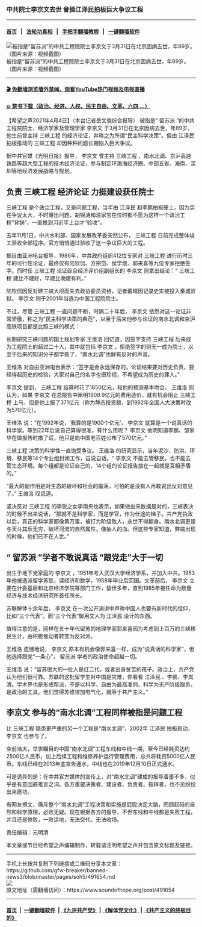 ### 中共院士李京文去世 曾挺江泽民拍板巨大争议工程
------------------------

#### [首页](https://github.com/gfw-breaker/banned-news3/blob/master/README.md) &nbsp;&nbsp;|&nbsp;&nbsp; [法轮功真相](https://github.com/begood0513/basic/blob/master/README.md)  &nbsp;&nbsp;|&nbsp;&nbsp; [手把手翻墙教程](https://github.com/gfw-breaker/guides/wiki)  &nbsp;&nbsp;|&nbsp;&nbsp; [一键翻墙软件](https://github.com/gfw-breaker/nogfw/blob/master/README.md)  



<div><img alt="被指是“留苏派”的中共工程院院士李京文于3月31日在北京因病去世，年89岁。（图片来源：视频截图）" src="https://img.soundofhope.org/2021-04/1617591707369.png"/>
<br/><figcaption class="caption">
 被指是“留苏派”的中共工程院院士李京文于3月31日在北京因病去世，年89岁。（图片来源：视频截图）
</figcaption></div><hr/>

#### [ 🎬  免翻墙浏览墙外禁闻、观看YouTube热门视频及电视直播](https://github.com/gfw-breaker/HelloWorld)

#### [ 💥  禁书下载（政治、经济、人权、民主自由、文革、六四 ...）](https://github.com/gfw-breaker/books/blob/master/README.md)

<div><div class="Content__Wrapper sc-1bvya0-0 grZQxZ">
 <p class="meta-top">
  <span class="meta">
   【希望之声2021年4月4日】（本台记者岳文骁综合报导）
  </span>
  被指是“
  <ok href="/term/509810">
   留苏派
  </ok>
  ”的中共工程院院士、经济学家及管理学家
  <ok href="/term/509807">
   李京文
  </ok>
  于3月31日在北京因病去世，年89岁。他生前曾主持
  <ok href="/term/9636">
   三峡工程
  </ok>
  的经济论证，并称之为所谓“民主科学决策”。但由
  <ok href="/term/1250">
   江泽民
  </ok>
  拍板推动的
  <ok href="/term/9636">
   三峡工程
  </ok>
  却因种种问题长期陷入巨大争议。
 </p>
 <p>
  据中共官媒《光明日报》报导，
  <ok href="/term/509807">
   李京文
  </ok>
  曾主持
  <ok href="/term/9636">
   三峡工程
  </ok>
  、南水北调、京沪高速铁路等超大型工程的技术经济论证，参与制定环渤海经济圈、中部五省、海南、深圳等地经济发展战略与规划。
 </p>
 <h2>
  负责
  <ok href="/term/9636">
   三峡工程
  </ok>
  经济论证 力挺建设获任院士
 </h2>
 <p>
  <ok href="/term/9636">
   三峡工程
  </ok>
  是个政治工程，又是问题工程，当年由
  <ok href="/term/1250">
   江泽民
  </ok>
  和李鹏拍板硬上，因为实在争议太大，不时爆出问题，胡锦涛和温家宝在位时都不愿为这样一个政治工程“背锅”，一直推到习近平上台才“验收”。
 </p>
 <div class="AD_Embed__Wrap-sc-1xslmin-0 igMuqX module desktop">
  <div>
  </div>
 </div>
 <p>
  去年11月1日，中共水利部、国家发展改革委突然公布，
  <ok href="/term/9636">
   三峡工程
  </ok>
  日前完成整体竣工验收全部程序。官方悄悄通过验收了这一争议巨大的工程。
 </p>
 <p>
  据自由亚洲电台报导，1986年，中共政府组织412位专家对
  <ok href="/term/9636">
   三峡工程
  </ok>
  进行历时三年的可行性论证，最终仅有陆钦侃、方宗岱、侯学煜、郭来喜等九位专家拒绝签字。而时任
  <ok href="/term/9636">
   三峡工程
  </ok>
  论证综合经济评价组副组长的
  <ok href="/term/509807">
   李京文
  </ok>
  则拿出结论：“
  <ok href="/term/9636">
   三峡工程
  </ok>
  建比不建好，早建比晚建有利。”
 </p>
 <p>
  陆钦侃因反对建三峡大坝而失去政协委员资格，记者戴晴因记录史实被投入秦城监狱。
  <ok href="/term/509807">
   李京文
  </ok>
  则于2001年当选为中国工程院院士。
 </p>
 <p>
  不过，尽管
  <ok href="/term/9636">
   三峡工程
  </ok>
  一直问题不断，时隔二十年后，
  <ok href="/term/509807">
   李京文
  </ok>
  依然对这一论证非常骄傲，称之为“民主科学决策的典范”，以至于后来他参与论证的南水北调和京沪高铁项目都是比照三峡的模式：
 </p>
 <p>
  长期研究三峡问题的国土规划专家
  <ok href="/term/2282">
   王维洛
  </ok>
  回忆道，因签字支持
  <ok href="/term/9636">
   三峡工程
  </ok>
  后来成为工程院士的超过二十人，其中就包括
  <ok href="/term/509807">
   李京文
  </ok>
  。拒绝签字的则无一成为院士，以至于后来的知识分子都学乖了，“南水北调”也鲜有反对的声音。
 </p>
 <p>
  <ok href="/term/2282">
   王维洛
  </ok>
  对自由亚洲电台表示：“签字是会永远保存的，论证结果要对历史负责，要经得起历史的检验，大家对自己的名字也很珍视，不希望成为历史的罪人。”
 </p>
 <p>
  <ok href="/term/509807">
   李京文
  </ok>
  提到，
  <ok href="/term/9636">
   三峡工程
  </ok>
  结算时花了1850亿元，和他的预测基本吻合。
  <ok href="/term/2282">
   王维洛
  </ok>
  则认为，如果
  <ok href="/term/509807">
   李京文
  </ok>
  在总报告中阐明1908.9亿元的费用造价，就有机会阻止
  <ok href="/term/9636">
   三峡工程
  </ok>
  上马，但是他上报了371亿元（称为静态投资额，到1992年全国人大决策时改为570亿元）。
 </p>
 <p>
  <ok href="/term/2282">
   王维洛
  </ok>
  说：“在1992年说，‘我算的是1900个亿元’，
  <ok href="/term/509807">
   李京文
  </ok>
  就算是一个说真话的科学家。等到22年后说自己算得很准，有什么用呢？
  <ok href="/term/509807">
   李京文
  </ok>
  他明知道李鹏、邹家华在做报告时撒了谎，他只是向中国老百姓公布了570亿元。”
 </p>
 <p>
  <ok href="/term/9636">
   三峡工程
  </ok>
  决策的科学性一直饱受争议。
  <ok href="/term/2282">
   王维洛
  </ok>
  的研究显示，当年泥沙、防洪、环境、移民等14个专业组封闭工作，自说自话。“
  <ok href="/term/509807">
   李京文
  </ok>
  不能去管移民，也不能去管生态环境。每个组都是论证自己的，14个组的论证报告放在一起就是互相矛盾的。”
 </p>
 <p>
  “最大的副作用是对生态的破坏和社会的震荡。可怕的是没有人再敢说出反对意见了。”
  <ok href="/term/2282">
   王维洛
  </ok>
  叹息道。
 </p>
 <p>
  坚决反对
  <ok href="/term/9636">
   三峡工程
  </ok>
  的李锐之女李南央也表示，如果做出来数据是对的，三峡表决的时候不出来说话，“那就不是科学家，而是学官，作为仕途的梯子。共产党执政以后，真正的科学家都像黄万里，被打为阶级敌人，永世不得翻身。南水北调更是与天斗其乐无穷，破坏河流的自然属性，像抽人的血。但这些专家知道，弊端出现的时候，他们已不在人世。”
 </p>
 <h2>
  “
  <ok href="/term/509810">
   留苏派
  </ok>
  ”学者不敢说真话 “跟党走”大于一切
 </h2>
 <p>
  出生于地下党家庭的
  <ok href="/term/509807">
   李京文
  </ok>
  ，1951年考入武汉大学经济学系，并加入中共。1953年他被选派留学苏联，读经济和数学，1958年毕业后回国。文革前后，
  <ok href="/term/509807">
   李京文
  </ok>
  主要在计委基层和北京经济学院等部门工作，蛰伏多年，直到1985年被任命为数量经济与技术经济研究所首任所长。
 </p>
 <div class="AD_Embed__Wrap-sc-1xslmin-0 igMuqX module desktop">
  <div>
  </div>
 </div>
 <p>
  苏联解体十余年后，
  <ok href="/term/509807">
   李京文
  </ok>
  在一次公开演讲中声称中国人也要有新时代的信仰，比如“三个代表”。而“三个代表“御用文人为
  <ok href="/term/1250">
   江泽民
  </ok>
  设计的东西。
 </p>
 <p>
  值得注意的是，同样在五十年代留苏的地理学家郭来喜因为考虑到上百万的三峡移民生计，由积极推动者转变为反对派。
 </p>
 <p>
  <ok href="/term/2282">
   王维洛
  </ok>
  遗憾地说，
  <ok href="/term/509807">
   李京文
  </ok>
  原本有机会像郭来喜一样，成为“说真话的科学家”，但他选择跟党“一条心”，
  <ok href="/term/509810">
   留苏派
  </ok>
  学者的政治使命超越一切。
 </p>
 <p>
  <ok href="/term/2282">
   王维洛
  </ok>
  说：“留苏很大的一批人是红二代，或者出身贫苦的孩子。政治上，共产党认为他们很可靠。苏联的这批留学生对中国是灾难，你看看
  <ok href="/term/1250">
   江泽民
  </ok>
  、李鹏、李岚清。学术界也是形成帮派，不是以科学、自由为最高准则，科学为无产阶级服务，是政治的工具。他们觉得苏维埃加电气化，就等于共产主义。”
 </p>
 <h2>
  <ok href="/term/509807">
   李京文
  </ok>
  参与的“南水北调“工程同样被指是问题工程
 </h2>
 <p>
  比
  <ok href="/term/9636">
   三峡工程
  </ok>
  隐患更严重的另一个工程是“南水北调”，2002年
  <ok href="/term/1250">
   江泽民
  </ok>
  拍板启动，
  <ok href="/term/509807">
   李京文
  </ok>
  也参与了。
 </p>
 <p>
  空前浩大，举世瞩目的中国“南水北调”工程东线和中线一期，至今已经耗资达约2500亿人民币，加上后续工程和维修养护运行管理费用，总共将耗资5000亿人民币。东线已经在2013年底宣告通水，中线也在2019年12月10日正式通水。
 </p>
 <p>
  可是诡异的是：在中共官方媒体的宣传上，对“南水北调”建成的报导着墨不多，似乎是有意回避难言之词。各方重要决策者、建设者、负责者、指挥者，也不见纷纷出来邀功。
 </p>
 <p>
  有网友撰文，痛斥整个“南水北调”工程决策和实施是屁股决定大脑，罔顾起码的自然和科学原理，必败无疑。现在根据各方的报导，不但东线和中线都是失败工程，并且还是惨败，一败涂地，无法交代，无法收场。
 </p>
 <p class="meta-btm">
  责任编辑：元明清
 </p>
 <p class="meta-btm">
  本文章或节目经希望之声编辑制作，转载请注明希望之声并包含原文标题及链接。
 </p>
</div>
</div>
<hr/>
手机上长按并复制下列链接或二维码分享本文章：<br/>
https://github.com/gfw-breaker/banned-news3/blob/master/pages/soh5/491654.md <br/>
<a href='https://github.com/gfw-breaker/banned-news3/blob/master/pages/soh5/491654.md'><img src='https://github.com/gfw-breaker/banned-news3/blob/master/pages/soh5/491654.md.png'/></a> <br/>
原文地址（需翻墙访问）：https://www.soundofhope.org/post/491654


------------------------
#### [首页](https://github.com/gfw-breaker/banned-news3/blob/master/README.md) &nbsp;|&nbsp; [一键翻墙软件](https://github.com/gfw-breaker/nogfw/blob/master/README.md) &nbsp;| [《九评共产党》](https://github.com/gfw-breaker/9ping.md/blob/master/README.md#九评之一评共产党是什么) | [《解体党文化》](https://github.com/gfw-breaker/jtdwh.md/blob/master/README.md) | [《共产主义的终极目的》](https://github.com/gfw-breaker/gczydzjmd.md/blob/master/README.md)


<img src='http://gfw-breaker.win/banned-news3/pages/soh5/491654.md' width='0px' height='0px'/>